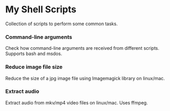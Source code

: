 # My Shell Scripts
Collection of scripts to perform some common tasks.

### Command-line arguments
Check how command-line arguments are received from different scripts. Supports bash and msdos.

### Reduce image file size
Reduce the size of a jpg image file using Imagemagick library on linux/mac.

### Extract audio
Extract audio from mkv/mp4 video files on linux/mac. Uses ffmpeg.

